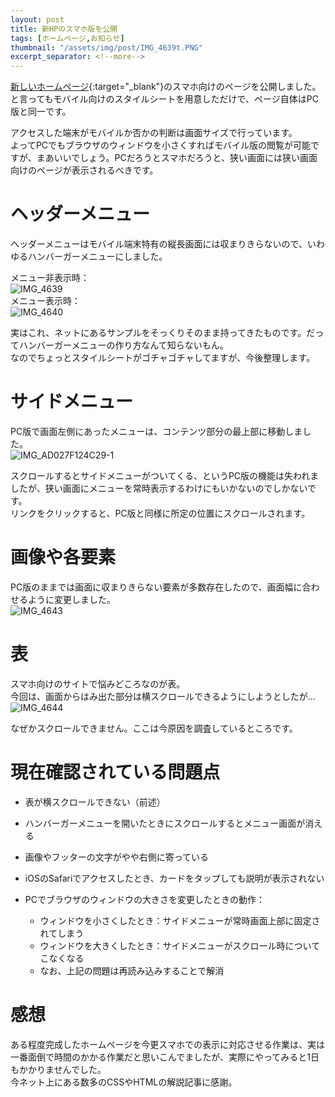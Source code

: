 ```yaml
---
layout: post
title: 新HPのスマホ版を公開
tags: [ホームページ,お知らせ]
thumbnail: "/assets/img/post/IMG_4639t.PNG"
excerpt_separator: <!--more-->
---
```


[新しいホームページ](https://yotiosoft.github.io/){:target="_blank"}のスマホ向けのページを公開しました。  
と言ってもモバイル向けのスタイルシートを用意しただけで、ページ自体はPC版と同一です。   
<!--more-->

アクセスした端末がモバイルか否かの判断は画面サイズで行っています。  
よってPCでもブラウザのウィンドウを小さくすればモバイル版の閲覧が可能ですが、まあいいでしょう。PCだろうとスマホだろうと、狭い画面には狭い画面向けのページが表示されるべきです。

# ヘッダーメニュー

ヘッダーメニューはモバイル端末特有の縦長画面には収まりきらないので、いわゆるハンバーガーメニューにしました。  

メニュー非表示時：  
![IMG_4639](../../../assets/img/post/IMG_4639.PNG)  
メニュー表示時：  
![IMG_4640](../../../assets/img/post/IMG_4640.PNG)  

実はこれ、ネットにあるサンプルをそっくりそのまま持ってきたものです。だってハンバーガーメニューの作り方なんて知らないもん。  
なのでちょっとスタイルシートがゴチャゴチャしてますが、今後整理します。 



# サイドメニュー

PC版で画面左側にあったメニューは、コンテンツ部分の最上部に移動しました。  
![IMG_AD027F124C29-1](../../../assets/img/post/IMG_AD027F124C29-1.jpeg)  

スクロールするとサイドメニューがついてくる、というPC版の機能は失われましたが、狭い画面にメニューを常時表示するわけにもいかないのでしかないです。  
リンクをクリックすると、PC版と同様に所定の位置にスクロールされます。



# 画像や各要素

PC版のままでは画面に収まりきらない要素が多数存在したので、画面幅に合わせるように変更しました。  
![IMG_4643](../../../assets/img/post/IMG_4643.PNG)



# 表

スマホ向けのサイトで悩みどころなのが表。  
今回は、画面からはみ出た部分は横スクロールできるようにしようとしたが…  
![IMG_4644](../../../assets/img/post/IMG_4644.PNG)  

なぜかスクロールできません。ここは今原因を調査しているところです。



# 現在確認されている問題点

- 表が横スクロールできない（前述）

- ハンバーガーメニューを開いたときにスクロールするとメニュー画面が消える
- 画像やフッターの文字がやや右側に寄っている
- iOSのSafariでアクセスしたとき、カードをタップしても説明が表示されない
- PCでブラウザのウィンドウの大きさを変更したときの動作：
  - ウィンドウを小さくしたとき：サイドメニューが常時画面上部に固定されてしまう
  - ウィンドウを大きくしたとき：サイドメニューがスクロール時についてこなくなる
  - なお、上記の問題は再読み込みすることで解消



# 感想

ある程度完成したホームページを今更スマホでの表示に対応させる作業は、実は一番面倒で時間のかかる作業だと思いこんでましたが、実際にやってみると1日もかかりませんでした。  
今ネット上にある数多のCSSやHTMLの解説記事に感謝。

